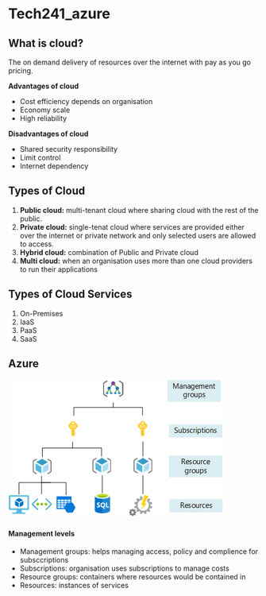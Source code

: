 # Tech241_azure

## What is cloud?
The on demand delivery of resources over the internet with pay as you go pricing.

**Advantages of cloud**
* Cost efficiency depends on organisation
* Economy scale
* High reliability

**Disadvantages of cloud**
* Shared security responsibility
* Limit control
* Internet dependency

## Types of Cloud
1) **Public cloud:** multi-tenant cloud where sharing cloud with the rest of the public.
2) **Private cloud:** single-tenat cloud where services are provided either over the internet or private network and only selected users are allowed to access.
3) **Hybrid cloud:** combination of Public and Private cloud
4) **Multi cloud:** when an organisation uses more than one cloud providers to run their applications

## Types of Cloud Services
1) On-Premises
2) IaaS
3) PaaS
4) SaaS

## Azure
![azure_scope_level](azure_scope_levels.png)
#### Management levels
* Management groups: helps managing access, policy and complience for subsccriptions
* Subscriptions: organisation uses subscriptions to manage costs
* Resource groups: containers where resources would be contained in 
* Resources: instances of services
  

